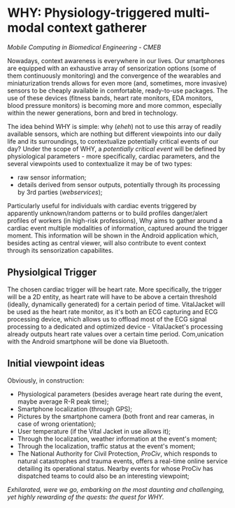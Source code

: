 # WHY: Physiology-triggered multi-modal context gatherer

_Mobile Computing in Biomedical Engineering - CMEB_


Nowadays, context awareness is everywhere in our lives. Our smartphones are equipped with an exhaustive array of sensorization options (some of them continuously monitoring) and the convergence of the wearables and miniaturization trends allows for even more (and, sometimes, more invasive) sensors to be cheaply available in comfortable, ready-to-use packages. The use of these devices (fitness bands, heart rate monitors, EDA monitors, blood pressure monitors) is becoming more and more common, especially within the newer generations, born and bred in technology.

The idea behind WHY is simple: why (_eheh_) not to use this array of readily available sensors, which are nothing but different viewpoints into our daily life and its surroundings, to contextualize potentially critical events of our day? Under the scope of WHY, a _potentially critical event_ will be defined by physiological parameters - more specifically, cardiac parameters, and the several viewpoints used to contextualize it may be of two types:

+ raw sensor information;
+ details derived from sensor outputs, potentially through its processing by 3rd parties (_webservices_);

Particularly useful for individuals with cardiac events triggered by apparently unknown/random patterns or to build profiles danger/alert profiles of workers (in high-risk professions), Why aims to gather around a cardiac event multiple modalities of information, captured around the trigger moment. This information will be shown in the Android application which, besides acting as central viewer, will also contribute to event context through its sensorization capabilites.

## Physiolgical Trigger
 
The chosen cardiac trigger will be heart rate. More specifically, the trigger will be a 2D entity, as heart rate will have to be above a certain threshold (ideally, dynamically generated) for a certain period of time. VitalJacket will be used as the heart rate monitor, as it's both an ECG capturing and ECG processing device, which allows us to offload most of the ECG signal processing to a dedicated and optimized device - VitalJacket's processing already outputs heart rate values over a certain time period. Com,unication with the Android smartphone will be done via Bluetooth.

## Initial viewpoint ideas

Obviously, in construction:

+ Physiological parameters (besides average heart rate during the event, maybe average R-R peak time); 
+ Smartphone localization (through GPS); 
+ Pictures by the smartphone camera (both front and rear cameras, in case of wrong orientation);
+ User temperature (if the Vital Jacket in use allows it);
+ Through the localization, weather information at the event's moment; 
+ Through the localization, traffic status at the event's moment; 
+ The National Authority for Civil Protection, *ProCiv*, which responds to natural catastrophes and trauma events, offers a real-time online service detailing its operational status. Nearby events for whose ProCiv has dispatched teams to could also be an interesting viewpoint; 

_Exhilarated, were we go, embarking on the most daunting and challenging, yet highly rewarding of the quests: the quest for *WHY*._

